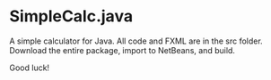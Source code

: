 # SimpleCalc.java
A simple calculator for Java.
All code and FXML are in the src folder.
Download the entire package, import to NetBeans, and build.

Good luck!

